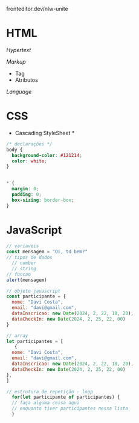 fronteditor.dev/nlw-unite
# HTML

*Hypertext*

*Markup*
- Tag
- Atributos

*Language*


# CSS

* Cascading StyleSheet *

```css 
/* declarações */
body {
  background-color: #121214;
  color: white;
}

 
* {
  margin: 0;
  padding: 0;
  box-sizing: border-box;
}
```

# JavaScript
```JavaScript
// variaveis
const mensagem = "Oi, td bem?"
// tipos de dados
  // number
  // string
// funcao
alert(mensagem)

// objeto javascript
const participante = {
  nome: "Davi Costa",
  email: "davi@gmail.com",
  dataInscricao: new Date(2024, 2, 22, 18, 20),
  dataCheckIn: new Date(2024, 2, 25, 22, 00)
}

// array
let participantes = [
   {
  nome: "Davi Costa",
  email: "davi@gmail.com",
  dataInscricao: new Date(2024, 2, 22, 18, 20),
  dataCheckIn: new Date(2024, 2, 25, 22, 00)
},
]

// estrutura de repetição - loop
  for(let participante of participantes) {
  // faça alguma coisa aqui
  // enquanto tiver participantes nessa lista
  }
```
